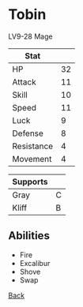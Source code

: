 # Tobin

LV9-28 Mage

| Stat       | <!-- --> |
| ---------- | -------- |
| HP         | 32       |
| Attack     | 11       |
| Skill      | 10       |
| Speed      | 11       |
| Luck       | 9        |
| Defense    | 8        |
| Resistance | 4        |
| Movement   | 4        |

| Supports | <!-- --> |
| -------- | -------- |
| Gray     | C        |
| Kliff    | B        |

## Abilities

- Fire
- Excalibur
- Shove
- Swap

[Back](../README.md)

